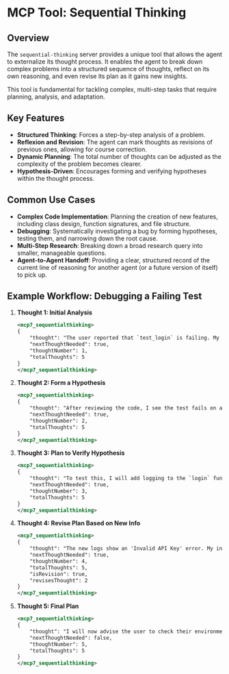 # MCP Tool: Sequential Thinking

## Overview
The `sequential-thinking` server provides a unique tool that allows the agent to externalize its thought process. It enables the agent to break down complex problems into a structured sequence of thoughts, reflect on its own reasoning, and even revise its plan as it gains new insights.

This tool is fundamental for tackling complex, multi-step tasks that require planning, analysis, and adaptation.

## Key Features
- **Structured Thinking**: Forces a step-by-step analysis of a problem.
- **Reflexion and Revision**: The agent can mark thoughts as revisions of previous ones, allowing for course correction.
- **Dynamic Planning**: The total number of thoughts can be adjusted as the complexity of the problem becomes clearer.
- **Hypothesis-Driven**: Encourages forming and verifying hypotheses within the thought process.

## Common Use Cases
- **Complex Code Implementation**: Planning the creation of new features, including class design, function signatures, and file structure.
- **Debugging**: Systematically investigating a bug by forming hypotheses, testing them, and narrowing down the root cause.
- **Multi-Step Research**: Breaking down a broad research query into smaller, manageable questions.
- **Agent-to-Agent Handoff**: Providing a clear, structured record of the current line of reasoning for another agent (or a future version of itself) to pick up.

## Example Workflow: Debugging a Failing Test

1.  **Thought 1: Initial Analysis**
    ```xml
    <mcp7_sequentialthinking>
    {
        "thought": "The user reported that `test_login` is failing. My first step is to locate the test and the function it's testing to understand the expected behavior.",
        "nextThoughtNeeded": true,
        "thoughtNumber": 1,
        "totalThoughts": 5
    }
    </mcp7_sequentialthinking>
    ```

2.  **Thought 2: Form a Hypothesis**
    ```xml
    <mcp7_sequentialthinking>
    {
        "thought": "After reviewing the code, I see the test fails on an assertion checking for a 'Welcome' message. Hypothesis: The login function is failing silently, so the user is never redirected to the welcome page.",
        "nextThoughtNeeded": true,
        "thoughtNumber": 2,
        "totalThoughts": 5
    }
    </mcp7_sequentialthinking>
    ```

3.  **Thought 3: Plan to Verify Hypothesis**
    ```xml
    <mcp7_sequentialthinking>
    {
        "thought": "To test this, I will add logging to the `login` function to see what response it gets from the authentication service.",
        "nextThoughtNeeded": true,
        "thoughtNumber": 3,
        "totalThoughts": 5
    }
    </mcp7_sequentialthinking>
    ```

4.  **Thought 4: Revise Plan Based on New Info**
    ```xml
    <mcp7_sequentialthinking>
    {
        "thought": "The new logs show an 'Invalid API Key' error. My initial hypothesis was close but not precise. The login isn't failing silently; it's being actively rejected. The root cause is an incorrect API key.",
        "nextThoughtNeeded": true,
        "thoughtNumber": 4,
        "totalThoughts": 5,
        "isRevision": true,
        "revisesThought": 2
    }
    </mcp7_sequentialthinking>
    ```

5.  **Thought 5: Final Plan**
    ```xml
    <mcp7_sequentialthinking>
    {
        "thought": "I will now advise the user to check their environment variables and ensure the `AUTH_API_KEY` is set correctly. This should resolve the issue.",
        "nextThoughtNeeded": false,
        "thoughtNumber": 5,
        "totalThoughts": 5
    }
    </mcp7_sequentialthinking>
    ```
